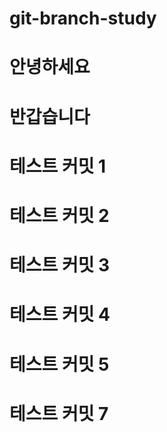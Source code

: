 # git-branch-study
# 안녕하세요
# 반갑습니다
# 테스트 커밋 1
# 테스트 커밋 2
# 테스트 커밋 3
# 테스트 커밋 4
# 테스트 커밋 5
# 테스트 커밋 7
